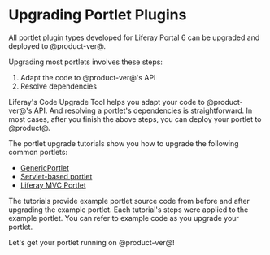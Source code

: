 # Upgrading Portlet Plugins [](id=upgrading-portlet-plugins)

All portlet plugin types developed for Liferay Portal 6 can be upgraded and
deployed to @product-ver@.

Upgrading most portlets involves these steps:

1.  Adapt the code to @product-ver@'s API
2.  Resolve dependencies

Liferay's Code Upgrade Tool helps you adapt your code to @product-ver@'s API.
And resolving a portlet's dependencies is straightforward. In most cases, after
you finish the above steps, you can deploy your portlet to @product@.

The portlet upgrade tutorials show you how to upgrade the following common
portlets: 

-   [GenericPortlet](upgrading-a-genericportlet)
-   [Servlet-based portlet](upgrading-a-servlet-based-portlet)
-   [Liferay MVC Portlet](upgrading-a-liferay-mvc-portlet)

<!-- Uncomment each of the following bullets when their tutorial's available
-   Upgrading a Service Builder Portlet
-   Upgrading a Struts Portlet
-   Upgrading a JSF Portlet
-->

The tutorials provide example portlet source code from before and after
upgrading the example portlet. Each tutorial's steps were applied to the example
portlet. You can refer to example code as you upgrade your portlet. 

Let's get your portlet running on @product-ver@!
